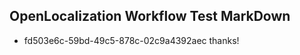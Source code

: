 ## OpenLocalization Workflow Test MarkDown
* fd503e6c-59bd-49c5-878c-02c9a4392aec thanks!

<!--HONumber=Jul16_HO3-->


